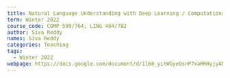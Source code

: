 ```yaml
---
title: Natural Language Understanding with Deep Learning / Computational Semantics
term: Winter 2022
course_code: COMP 599/764; LING 484/782
author: Siva Reddy
names: Siva Reddy
categories: Teaching
tags:
  - Winter 2022
webpage: https://docs.google.com/document/d/1l60_yitWGyeOsnP7xaRRHyjyANS5CJDcTqpoTPHSAX8
---
```

